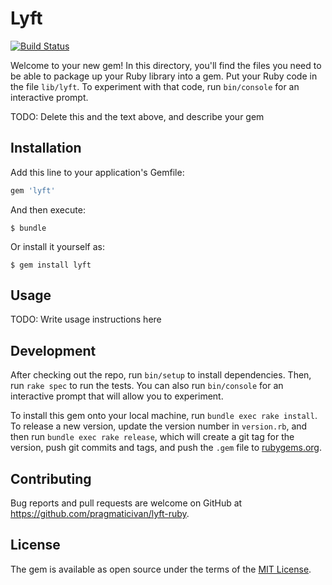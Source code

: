 # Lyft

[![Build Status](https://travis-ci.org/pragmaticivan/lyft-ruby.svg?branch=master)](https://travis-ci.org/pragmaticivan/lyft-ruby)

Welcome to your new gem! In this directory, you'll find the files you need to be able to package up your Ruby library into a gem. Put your Ruby code in the file `lib/lyft`. To experiment with that code, run `bin/console` for an interactive prompt.

TODO: Delete this and the text above, and describe your gem

## Installation

Add this line to your application's Gemfile:

```ruby
gem 'lyft'
```

And then execute:

    $ bundle

Or install it yourself as:

    $ gem install lyft

## Usage

TODO: Write usage instructions here

## Development

After checking out the repo, run `bin/setup` to install dependencies. Then, run `rake spec` to run the tests. You can also run `bin/console` for an interactive prompt that will allow you to experiment.

To install this gem onto your local machine, run `bundle exec rake install`. To release a new version, update the version number in `version.rb`, and then run `bundle exec rake release`, which will create a git tag for the version, push git commits and tags, and push the `.gem` file to [rubygems.org](https://rubygems.org).

## Contributing

Bug reports and pull requests are welcome on GitHub at https://github.com/pragmaticivan/lyft-ruby.


## License

The gem is available as open source under the terms of the [MIT License](http://opensource.org/licenses/MIT).
